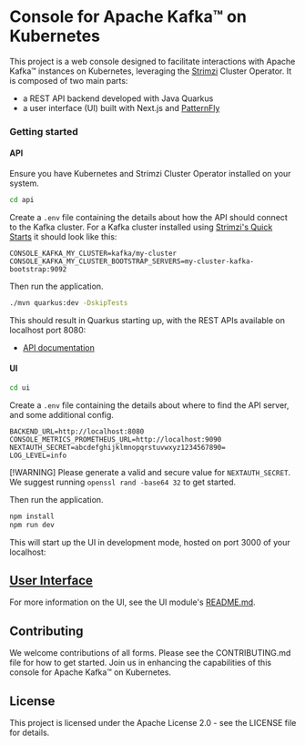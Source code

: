 # Console for Apache Kafka™ on Kubernetes

This project is a web console designed to facilitate interactions with Apache Kafka™ instances on Kubernetes, leveraging the [Strimzi](https://strimzi.io) Cluster Operator. 
It is composed of two main parts: 

- a REST API backend developed with Java Quarkus
- a user interface (UI) built with Next.js and [PatternFly](https://patternfly.org)

### Getting started

#### API

Ensure you have Kubernetes and Strimzi Cluster Operator installed on your system.

```bash
cd api
```

Create a `.env` file containing the details about how the API should connect to the Kafka cluster.
For a Kafka cluster installed using [Strimzi's Quick Starts](https://strimzi.io/quickstarts/) it should look like this:

```.dotenv
CONSOLE_KAFKA_MY_CLUSTER=kafka/my-cluster
CONSOLE_KAFKA_MY_CLUSTER_BOOTSTRAP_SERVERS=my-cluster-kafka-bootstrap:9092
```

Then run the application. 

```bash
./mvn quarkus:dev -DskipTests
```

This should result in Quarkus starting up, with the REST APIs available on localhost port 8080:

* [API documentation](http://localhost:8080/swagger-ui)

#### UI

```bash
cd ui
```

Create a `.env` file containing the details about where to find the API server, and some additional config.

```.dotenv
BACKEND_URL=http://localhost:8080
CONSOLE_METRICS_PROMETHEUS_URL=http://localhost:9090
NEXTAUTH_SECRET=abcdefghijklmnopqrstuvwxyz1234567890=
LOG_LEVEL=info
```

[!WARNING]
Please generate a valid and secure value for `NEXTAUTH_SECRET`. We suggest running `openssl rand -base64 32` to get started.

Then run the application.

```bash
npm install
npm run dev
```

This will start up the UI in development mode, hosted on port 3000 of your localhost:

## [User Interface](http://localhost:3000)

For more information on the UI, see the UI module's [README.md](ui/README.md).

## Contributing

We welcome contributions of all forms. Please see the CONTRIBUTING.md file for how to get started. Join us in enhancing the capabilities of this console for Apache Kafka™ on Kubernetes.

## License

This project is licensed under the Apache License 2.0 - see the LICENSE file for details.
